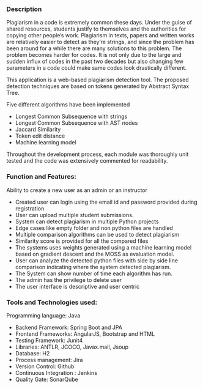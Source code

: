 ### Description

Plagiarism in a code is extremely common these days. Under the guise of shared resources, students justify to themselves and the authorities for copying other people’s work. Plagiarism in texts, papers and written works are relatively easier to detect as they’re strings, and since the problem has been around for a while there are many solutions to this problem. The problem becomes harder for codes. It is not only due to the large and sudden influx of codes in the past two decades but also changing few parameters in a code could make same codes look drastically different.

This application is a web-based plagiarism detection tool. The proposed detection techniques are based on tokens generated by  Abstract Syntax Tree.

Five different algorithms have been implemented
* Longest Common Subsequence with strings
* Longest Common Subsequence with AST nodes
* Jaccard Similarity 
* Token edit distance
* Machine learning model

Throughout the development process, each module was thoroughly unit tested and the code was extensively commented for readability.

### Function and Features:

Ability to create a new user as an admin or an instructor
* Created user can login using the email id and password provided during registration
* User can upload multiple student submissions.
* System can detect plagiarism in multiple Python projects
* Edge cases like empty folder and non python files are handled
* Multiple comparison algorithms can be used to detect plagiarism
* Similarity score is provided for all the compared files
* The systems uses weights generated using a machine learning model based on gradient descent and the MOSS as 
evaluation model.
* User can analyze the detected python files with side by side line comparison indicating where the
system detected plagiarism.
* The System can show number of time each algorithm has run.
* The admin has the privilege to delete user
* The user interface is descriptive and user centric


### Tools and Technologies used:

Programming language: Java
* Backend Framework: Spring Boot and JPA
* Frontend Frameworks: AngularJS, Bootstrap and HTML
* Testing Framework: Junit4
* Libraries: ANTLR, JCOCO, Javax.mail, Jsoup
* Database: H2
* Process management: Jira
* Version Control: Github
* Continuous Integration : Jenkins
* Quality Gate: SonarQube

